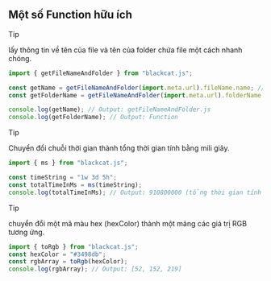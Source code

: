 ## Một số Function hữu ích

> [!TIP]
> lấy thông tin về tên của file và tên của folder chứa file một cách nhanh chóng.

```js
import { getFileNameAndFolder } from "blackcat.js";

const getName = getFileNameAndFolder(import.meta.url).fileName.name; // lấy tên của file
const getFolderName = getFileNameAndFolder(import.meta.url).folderName.name; // lấy tên của folder

console.log(getName); // Output: getFileNameAndFolder.js
console.log(getFolderName); // Output: Function
```

> [!TIP]
> Chuyển đổi chuỗi thời gian thành tổng thời gian tính bằng mili giây.

```js
import { ms } from "blackcat.js";

const timeString = "1w 3d 5h";
const totalTimeInMs = ms(timeString);
console.log(totalTimeInMs); // Output: 910800000 (tổng thời gian tính bằng mili giây)
```
> [!TIP]
> chuyển đổi một mã màu hex (hexColor) thành một mảng các giá trị RGB tương ứng.

```js
import { toRgb } from "blackcat.js";
const hexColor = "#3498db";
const rgbArray = toRgb(hexColor);
console.log(rgbArray); // Output: [52, 152, 219]
```
